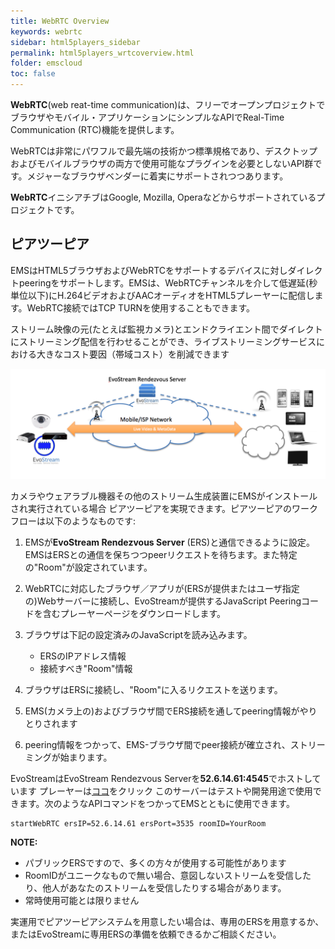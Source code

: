 ```yaml
---
title: WebRTC Overview
keywords: webrtc
sidebar: html5players_sidebar
permalink: html5players_wrtcoverview.html
folder: emscloud
toc: false
---
```


**WebRTC**(web reat-time communication)は、フリーでオープンプロジェクトでブラウザやモバイル・アプリケーションにシンプルなAPIでReal-Time Communication (RTC)機能を提供します。

WebRTCは非常にパワフルで最先端の技術かつ標準規格であり、デスクトップおよびモバイルブラウザの両方で使用可能なプラグインを必要としないAPI群です。メジャーなブラウザベンダーに着実にサポートされつつあります。

**WebRTC**イニシアチブはGoogle, Mozilla, Operaなどからサポートされているプロジェクトです。



## ピアツーピア

EMSはHTML5ブラウザおよびWebRTCをサポートするデバイスに対しダイレクトpeeringをサポートします。EMSは、WebRTCチャンネルを介して低遅延(秒単位以下)にH.264ビデオおよびAACオーディオをHTML5プレーヤーに配信します。WebRTC接続ではTCP TURNを使用することもできます。

ストリーム映像の元(たとえば監視カメラ)とエンドクライエント間でダイレクトにストリーミング配信を行わせることができ、ライブストリーミングサービスにおける大きなコスト要因（帯域コスト）を削減できます

![](../../images/html5/proto1.png)


カメラやウェアラブル機器その他のストリーム生成装置にEMSがインストールされ実行されている場合
ピアツーピアを実現できます。ピアツーピアのワークフローは以下のようなものです:


1. EMSが**EvoStream Rendezvous Server** (ERS)と通信できるように設定。EMSはERSとの通信を保ちつつpeerリクエストを待ちます。また特定の"Room"が設定されています。

2. WebRTCに対応したブラウザ／アプリが(ERSが提供またはユーザ指定の)Webサーバーに接続し、EvoStreamが提供するJavaScript Peeringコードを含むプレーヤーページをダウンロードします。



3. ブラウザは下記の設定済みのJavaScriptを読み込みます。

   - ERSのIPアドレス情報
   - 接続すべき"Room"情報

4. ブラウザはERSに接続し、"Room"に入るリクエストを送ります。

5. EMS(カメラ上の)およびブラウザ間でERS接続を通してpeering情報がやりとりされます

6. peering情報をつかって、EMS-ブラウザ間でpeer接続が確立され、ストリーミングが始まります。
   ​

  EvoStreamはEvoStream Rendezvous Serverを**52.6.14.61:4545**でホストしています
  プレーヤーは[ココ](ers.evostream.com:5050/demov2/evoplayers.html)をクリック
  このサーバーはテストや開発用途で使用できます。次のようなAPIコマンドをつかってEMSとともに使用できます。

```
startWebRTC ersIP=52.6.14.61 ersPort=3535 roomID=YourRoom
```

**NOTE:**

- パブリックERSですので、多くの方々が使用する可能性があります
- RoomIDがユニークなもので無い場合、意図しないストリームを受信したり、他人があなたのストリームを受信したりする場合があります。
- 常時使用可能とは限りません

実運用でピアツーピアシステムを用意したい場合は、専用のERSを用意するか、またはEvoStreamに専用ERSの準備を依頼できるかご相談ください。



